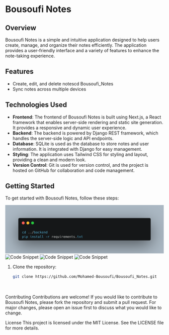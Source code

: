 # Bousoufi Notes

## Overview
Bousoufi Notes is a simple and intuitive application designed to help users create, manage, and organize their notes efficiently. The application provides a user-friendly interface and a variety of features to enhance the note-taking experience.

## Features
- Create, edit, and delete notescd Bousoufi_Notes
- Sync notes across multiple devices

## Technologies Used
- **Frontend**: The frontend of Bousoufi Notes is built using Next.js, a React framework that enables server-side rendering and static site generation. It provides a responsive and dynamic user experience.
- **Backend**: The backend is powered by Django REST framework, which handles the server-side logic and API endpoints.
- **Database**: SQLite is used as the database to store notes and user information. It is integrated with Django for easy management.
- **Styling**: The application uses Tailwind CSS for styling and layout, providing a clean and modern look.
- **Version Control**: Git is used for version control, and the project is hosted on GitHub for collaboration and code management.

## Getting Started
To get started with Bousoufi Notes, follow these steps:

![Code Snippet](code_snippet/carbon.png)
![Code Snippet](code_snippet/carbon(1).png)
![Code Snippet](code_snippet/carbon(2).png)
![Code Snippet](code_snippet/carbon(3).png)


1. Clone the repository:
    ```bash
    git clone https://github.com/Mohamed-Bousoufi/Bousoufi_Notes.git




Contributing
Contributions are welcome! If you would like to contribute to Bousoufi Notes, please fork the repository and submit a pull request. For major changes, please open an issue first to discuss what you would like to change.

License
This project is licensed under the MIT License. See the LICENSE file for more details.

```

